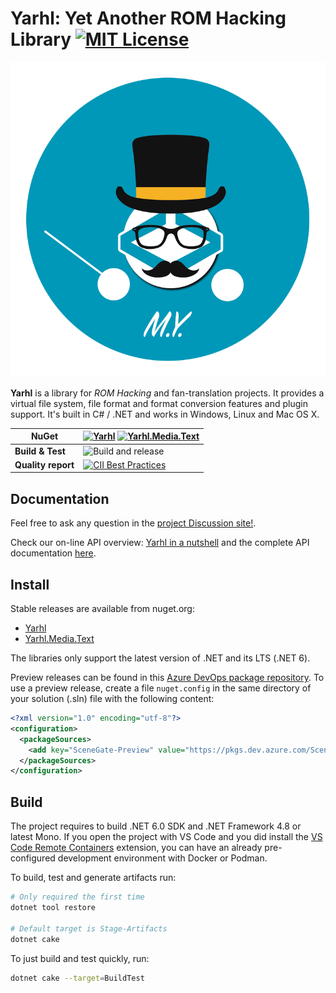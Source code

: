 # Yarhl: Yet Another ROM Hacking Library [![MIT License](https://img.shields.io/badge/license-MIT-blue.svg?style=flat)](https://choosealicense.com/licenses/mit/)

![Yarhl Logo](https://raw.githubusercontent.com/SceneGate/Yarhl/develop/docs/images/logo.png)

**Yarhl** is a library for _ROM Hacking_ and fan-translation projects. It
provides a virtual file system, file format and format conversion features and
plugin support. It's built in C# / .NET and works in Windows, Linux and Mac OS
X.

<!-- prettier-ignore -->
| NuGet              | [![Yarhl](https://img.shields.io/nuget/v/Yarhl?label=Yarhl)](https://www.nuget.org/packages/Yarhl) [![Yarhl.Media.Text](https://img.shields.io/nuget/v/Yarhl?label=Yarhl.Media.Text)](https://www.nuget.org/packages/Yarhl.Media.Text) |
| ------------------ | ------ |
| **Build & Test**   | ![Build and release](https://github.com/SceneGate/Yarhl/workflows/Build%20and%20release/badge.svg?branch=develop) |
| **Quality report** | [![CII Best Practices](https://bestpractices.coreinfrastructure.org/projects/2919/badge)](https://bestpractices.coreinfrastructure.org/projects/2919) |

## Documentation

Feel free to ask any question in the
[project Discussion site!](https://github.com/SceneGate/Yarhl/discussions).

Check our on-line API overview:
[Yarhl in a nutshell](https://scenegate.github.io/Yarhl/guides/Yarhl-nutshell.html)
and the complete API documentation
[here](https://scenegate.github.io/Yarhl/api/Yarhl.html).

## Install

Stable releases are available from nuget.org:

- [Yarhl](https://www.nuget.org/packages/Yarhl)
- [Yarhl.Media.Text](https://www.nuget.org/packages/Yarhl.Media.Text)

The libraries only support the latest version of .NET and its LTS (.NET 6).

Preview releases can be found in this
[Azure DevOps package repository](https://dev.azure.com/SceneGate/SceneGate/_packaging?_a=feed&feed=SceneGate-Preview).
To use a preview release, create a file `nuget.config` in the same directory of
your solution (.sln) file with the following content:

```xml
<?xml version="1.0" encoding="utf-8"?>
<configuration>
  <packageSources>
    <add key="SceneGate-Preview" value="https://pkgs.dev.azure.com/SceneGate/SceneGate/_packaging/SceneGate-Preview/nuget/v3/index.json" />
  </packageSources>
</configuration>
```

## Build

The project requires to build .NET 6.0 SDK and .NET Framework 4.8 or latest
Mono. If you open the project with VS Code and you did install the
[VS Code Remote Containers](https://code.visualstudio.com/docs/remote/containers)
extension, you can have an already pre-configured development environment with
Docker or Podman.

To build, test and generate artifacts run:

```sh
# Only required the first time
dotnet tool restore

# Default target is Stage-Artifacts
dotnet cake
```

To just build and test quickly, run:

```sh
dotnet cake --target=BuildTest
```
